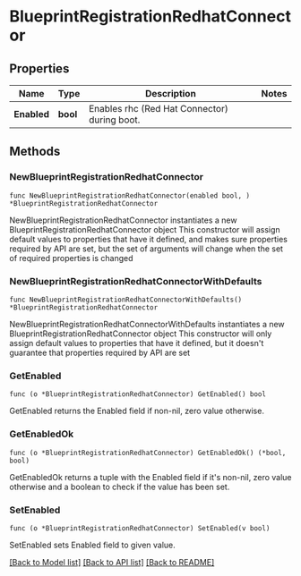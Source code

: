 # BlueprintRegistrationRedhatConnector

## Properties

Name | Type | Description | Notes
------------ | ------------- | ------------- | -------------
**Enabled** | **bool** | Enables rhc (Red Hat Connector) during boot. | 

## Methods

### NewBlueprintRegistrationRedhatConnector

`func NewBlueprintRegistrationRedhatConnector(enabled bool, ) *BlueprintRegistrationRedhatConnector`

NewBlueprintRegistrationRedhatConnector instantiates a new BlueprintRegistrationRedhatConnector object
This constructor will assign default values to properties that have it defined,
and makes sure properties required by API are set, but the set of arguments
will change when the set of required properties is changed

### NewBlueprintRegistrationRedhatConnectorWithDefaults

`func NewBlueprintRegistrationRedhatConnectorWithDefaults() *BlueprintRegistrationRedhatConnector`

NewBlueprintRegistrationRedhatConnectorWithDefaults instantiates a new BlueprintRegistrationRedhatConnector object
This constructor will only assign default values to properties that have it defined,
but it doesn't guarantee that properties required by API are set

### GetEnabled

`func (o *BlueprintRegistrationRedhatConnector) GetEnabled() bool`

GetEnabled returns the Enabled field if non-nil, zero value otherwise.

### GetEnabledOk

`func (o *BlueprintRegistrationRedhatConnector) GetEnabledOk() (*bool, bool)`

GetEnabledOk returns a tuple with the Enabled field if it's non-nil, zero value otherwise
and a boolean to check if the value has been set.

### SetEnabled

`func (o *BlueprintRegistrationRedhatConnector) SetEnabled(v bool)`

SetEnabled sets Enabled field to given value.



[[Back to Model list]](../README.md#documentation-for-models) [[Back to API list]](../README.md#documentation-for-api-endpoints) [[Back to README]](../README.md)


